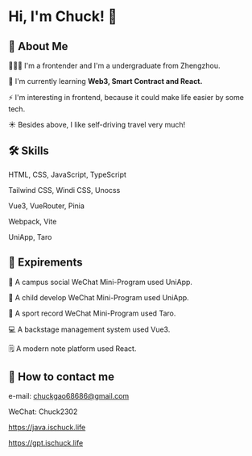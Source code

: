 
# Hi, I'm Chuck! 👋


## 🚀 About Me
👨🏻‍💻 I'm a frontender and I'm a undergraduate from Zhengzhou.

🧠 I'm currently learning **Web3, Smart Contract and React.**

⚡️ I'm interesting in frontend, because it could make life easier by some tech.

☀️ Besides above, I like self-driving travel very much!






## 🛠 Skills

HTML, CSS, JavaScript, TypeScript

Tailwind CSS, Windi CSS, Unocss

Vue3, VueRouter, Pinia

Webpack, Vite

UniApp, Taro


## 🔧 Expirements

🏫 A campus social WeChat Mini-Program used UniApp.

🧒 A child develop WeChat Mini-Program used UniApp.

🏃 A sport record WeChat Mini-Program used Taro.

💻 A backstage management system used Vue3.

🗒 A modern note platform used React.



## 📮 How to contact me

e-mail: chuckgao68686@gmail.com

WeChat: Chuck2302

https://java.ischuck.life

https://gpt.ischuck.life
